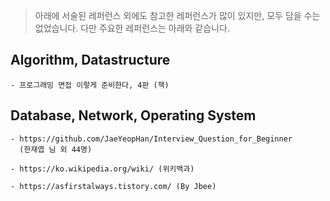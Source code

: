 > 아래에 서술된 레퍼런스 외에도 참고한 레퍼런스가 많이 있지만, 모두 담을 수는 없었습니다. 다만 주요한 레퍼런스는 아래와 같습니다.



## Algorithm, Datastructure

```
- 프로그래밍 면접 이렇게 준비한다, 4판 (책)
```





## Database, Network, Operating System

```
- https://github.com/JaeYeopHan/Interview_Question_for_Beginner 
  (한재엽 님 외 44명)
  
- https://ko.wikipedia.org/wiki/ (위키백과)

- https://asfirstalways.tistory.com/ (By Jbee)
```

